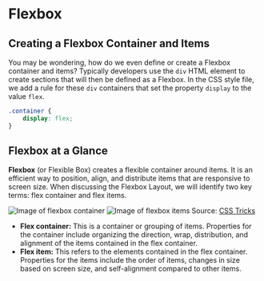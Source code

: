 # Flexbox

## Creating a Flexbox Container and Items

You may be wondering, how do we even define or create a Flexbox container and items? Typically developers use the `div` HTML element to create sections that will then be defined as a Flexbox. In the CSS style file, we add a rule for these `div` containers that set the property `display` to the value `flex`.

```css
.container {
	display: flex;
}
```
## Flexbox at a Glance

**Flexbox** (or Flexible Box) creates a flexible container around items. It is an efficient way to position, align, and distribute items that are responsive to screen size. When discussing the Flexbox Layout, we will identify two key terms: flex container and flex items.

![Image of flexbox container](https://css-tricks.com/wp-content/uploads/2018/10/01-container.svg)
![Image of flexbox items](https://css-tricks.com/wp-content/uploads/2018/10/02-items.svg)
Source: [CSS Tricks](https://css-tricks.com/snippets/css/a-guide-to-flexbox/)


- **Flex container:** This is a container or grouping of items. Properties for the container include organizing the direction, wrap, distribution, and alignment of the items contained in the flex container.
- **Flex item:** This refers to the elements contained in the flex container. Properties for the items include the order of items, changes in size based on screen size, and self-alignment compared to other items.


